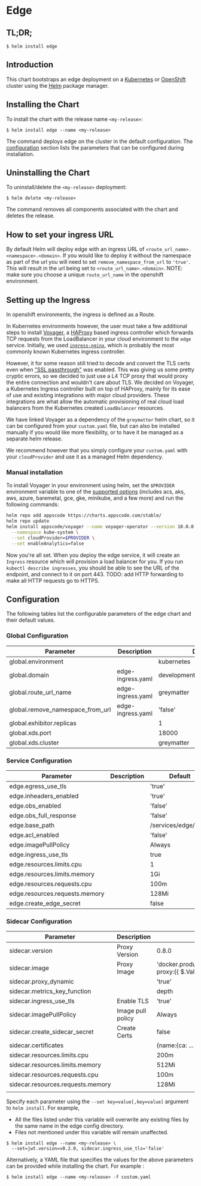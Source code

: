 # Edge

## TL;DR;

```console
$ helm install edge
```

## Introduction

This chart bootstraps an edge deployment on a [Kubernetes](http://kubernetes.io) or [OpenShift](https://www.openshift.com/) cluster using the [Helm](https://helm.sh) package manager.

## Installing the Chart

To install the chart with the release name `<my-release>`:

```console
$ helm install edge --name <my-release>
```

The command deploys edge on the cluster in the default configuration. The [configuration](#configuration) section lists the parameters that can be configured during installation.

## Uninstalling the Chart

To uninstall/delete the `<my-release>` deployment:

```console
$ helm delete <my-release>
```

The command removes all components associated with the chart and deletes the release.

## How to set your ingress URL

By default Helm will deploy edge with an ingress URL of `<route_url_name>.<namespace>.<domain>`. If you would like to deploy it without the namespace as part of the url you will need to set `remove_namespace_from_url` to `'true'`. This will result in the url being set to `<route_url_name>.<domain>`. NOTE: make sure you choose a unique `route_url_name` in the openshift environment.

## Setting up the Ingress

In openshift environments, the ingress is defined as a Route.

In Kubernetes environments however, the user must take a few additional steps to install [Voyager](https://appscode.com/products/voyager/), a [HAProxy](http://www.haproxy.org/) based ingress controller which forwards TCP requests from the LoadBalancer in your cloud environment to the `edge` service.
Initially, we used [`ingress-nginx`](https://github.com/kubernetes/ingress-nginx), which is probably the most commonly known Kubernetes ingress controller.

However, it for some reason still tried to decode and convert the TLS certs even when ["SSL passthrough"](https://kubernetes.github.io/ingress-nginx/user-guide/tls/#ssl-passthrough) was enabled.
This was giving us some pretty cryptic errors, so we decided to just use a L4 TCP proxy that would proxy the entire connection and wouldn't care about TLS. We decided on Voyager, a Kubernetes Ingress controller built on top of HAProxy, mainly for its ease of use and existing integrations with major cloud providers. These integrations are what allow the automatic provisioning of real cloud load balancers from the Kubernetes created `LoadBalancer` resources.

We have linked Voyager as a dependency of the `greymatter` helm chart, so it can be configured from your `custom.yaml` file, but can also be installed manually if you would like more flexibility, or to have it be managed as a separate helm release.

We recommend however that you simply configure your `custom.yaml` with your `cloudProvider` and use it as a managed Helm dependency.

### Manual installation

To install Voyager in your environment using helm, set the `$PROVIDER` environment variable to one of the [supported options](https://appscode.com/products/voyager/7.1.1/setup/install/#using-script) (includes acs, aks, aws, azure, baremetal, gce, gke, minikube, and a few more) and run the following commands:

```sh
helm repo add appscode https://charts.appscode.com/stable/
helm repo update
helm install appscode/voyager --name voyager-operator --version 10.0.0 \
  --namespace kube-system \
  --set cloudProvider=$PROVIDER \
  --set enableAnalytics=false
```

Now you're all set. When you deploy the edge service, it will create an `Ingress` resource which will provision a load balancer for you. If you run `kubectl describe ingresses`, you should be able to see the URL of the endpoint, and connect to it on port 443. TODO: add HTTP forwarding to make all HTTP requests go to HTTPS.

## Configuration

The following tables list the configurable parameters of the edge chart and their default values.

### Global Configuration

| Parameter                        | Description       | Default                     |
| -------------------------------- | ----------------- | --------------------------- |
| global.environment               |                   | kubernetes                  |
| global.domain                    | edge-ingress.yaml | development.deciphernow.com |
| global.route_url_name            | edge-ingress.yaml | greymatter                  |
| global.remove_namespace_from_url | edge-ingress.yaml | 'false'                     |
| global.exhibitor.replicas        |                   | 1                           |
| global.xds.port                  |                   | 18000                       |
| global.xds.cluster               |                   | greymatter                  |

### Service Configuration

| Parameter                      | Description | Default              |
| ------------------------------ | ----------- | -------------------- |
| edge.egress_use_tls            |             | 'true'               |
| edge.inheaders_enabled         |             | 'true'               |
| edge.obs_enabled               |             | 'false'              |
| edge.obs_full_response         |             | 'false'              |
| edge.base_path                 |             | /services/edge/0.8.0 |
| edge.acl_enabled               |             | 'false'              |
| edge.imagePullPolicy           |             | Always               |
| edge.ingress_use_tls           |             | true                 |
| edge.resources.limits.cpu      |             | 1                    |
| edge.resources.limits.memory   |             | 1Gi                  |
| edge.resources.requests.cpu    |             | 100m                 |
| edge.resources.requests.memory |             | 128Mi                |
| edge.create_edge_secret        |             | false                |

### Sidecar Configuration

| Parameter                         | Description       | Default                                                                                 |
| --------------------------------- | ----------------- | --------------------------------------------------------------------------------------- |
| sidecar.version                   | Proxy Version     | 0.8.0                                                                                   |
| sidecar.image                     | Proxy Image       | 'docker.production.deciphernow.com/deciphernow/gm-proxy:{{ $.Values.sidecar.version }}' |
| sidecar.proxy_dynamic             |                   | 'true'                                                                                  |
| sidecar.metrics_key_function      |                   | depth                                                                                   |
| sidecar.ingress_use_tls           | Enable TLS        | 'true'                                                                                  |
| sidecar.imagePullPolicy           | Image pull policy | Always                                                                                  |
| sidecar.create_sidecar_secret     | Create Certs      | false                                                                                   |
| sidecar.certificates              |                   | {name:{ca: ... , cert: ... , key ...}}                                                  |
| sidecar.resources.limits.cpu      |                   | 200m                                                                                    |
| sidecar.resources.limits.memory   |                   | 512Mi                                                                                   |
| sidecar.resources.requests.cpu    |                   | 100m                                                                                    |
| sidecar.resources.requests.memory |                   | 128Mi                                                                                   |
|                                   |                   |                                                                                         |

Specify each parameter using the `--set key=value[,key=value]` argument to `helm install`. For example,

- All the files listed under this variable will overwrite any existing files by the same name in the edge config directory.
- Files not mentioned under this variable will remain unaffected.

```console
$ helm install edge --name <my-release> \
  --set=jwt.version=v0.2.0, sidecar.ingress_use_tls='false'
```

Alternatively, a YAML file that specifies the values for the above parameters can be provided while installing the chart. For example :

```console
$ helm install edge --name <my-release> -f custom.yaml
```
